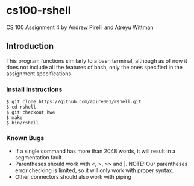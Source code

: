 # cs100-rshell

CS 100 Assignment 4 by Andrew Pirelli and Atreyu Wittman

## Introduction

This program functions similarly to a bash terminal, although as of now it does
not include all the features of bash, only the ones specified in the assignment specifications.

### Install Instructions

```
$ git clone https://github.com/apire001/rshell.git
$ cd rshell
$ git checkout hw4
$ make
$ bin/rshell
```

### Known Bugs

* If a single command has more than 2048 words, it will result in a segmentation fault.
* Parentheses should work with <, >, >> and |. NOTE: Our parentheses error checking is limited, so it will only work with proper syntax.
* Other connectors should also work with piping
